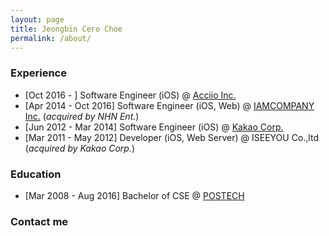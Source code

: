 ```yaml
---
layout: page
title: Jeongbin Cero Choe
permalink: /about/
---
```



### Experience ###
* [Oct 2016 - ] Software Engineer (iOS) @ <a href="https://www.acciio.com" target="blank">Acciio Inc.</a>
* [Apr 2014 - Oct 2016] Software Engineer (iOS, Web) @ <a href="http://www.iamcompany.net" target="blank">IAMCOMPANY Inc.</a> (*acquired by NHN Ent.*)
* [Jun 2012 - Mar 2014] Software Engineer (iOS) @ <a href="https://www.kakaocorp.com" target="blank">Kakao Corp.</a>
* [Mar 2011 - May 2012] Developer (iOS, Web Server) @ ISEEYOU Co.,ltd (*acquired by Kakao Corp.*)

### Education ###
* [Mar 2008 - Aug 2016] Bachelor of CSE @ <a href="http://www.postech.edu" target="blank">POSTECH</a>   

### Contact me ###
<a href="mailto:cerowind@gmail.com"><i class="svg-icon email"></i></a>
<a href="http://www.facebook.com/jeongbin.choe" target="blank"><i class="svg-icon facebook"></i></a>
<a href="http://www.linkedin.com/in/cerowind" target="blank"><i class="svg-icon linkedin"></i></a>   
